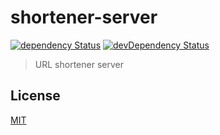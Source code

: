 # shortener-server

[![dependency Status](https://img.shields.io/david/lgaticaq/shortener-server.svg?style=flat-square)](https://david-dm.org/lgaticaq/shortener-server#info=dependencies)
[![devDependency Status](https://img.shields.io/david/dev/lgaticaq/shortener-server.svg?style=flat-square)](https://david-dm.org/lgaticaq/shortener-server#info=devDependencies)

> URL shortener server

## License

[MIT](https://tldrlegal.com/license/mit-license)
